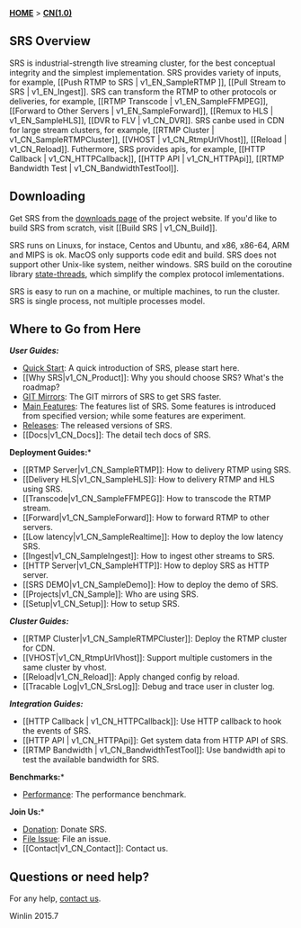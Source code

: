 [**HOME**](Home) > [**CN(1.0)**](v1_CN_Home)

## SRS Overview

SRS is industrial-strength live streaming cluster, for the best conceptual integrity and the simplest implementation. SRS provides variety of inputs, for example, [[Push RTMP to SRS | v1_EN_SampleRTMP ]], [[Pull Stream to SRS | v1_EN_Ingest]]. SRS can transform the RTMP to other protocols or deliveries, for example, [[RTMP Transcode | v1_EN_SampleFFMPEG]], [[Forward to Other Servers | v1_EN_SampleForward]], [[Remux to HLS | v1_EN_SampleHLS]], [[DVR to FLV | v1_CN_DVR]]. SRS canbe used in CDN for large stream clusters, for example, [[RTMP Cluster | v1_CN_SampleRTMPCluster]], [[VHOST | v1_CN_RtmpUrlVhost]], [[Reload | v1_CN_Reload]]. Futhermore, SRS provides apis, for example, [[HTTP Callback | v1_CN_HTTPCallback]], [[HTTP API | v1_CN_HTTPApi]], [[RTMP Bandwidth Test | v1_CN_BandwidthTestTool]].

## Downloading

Get SRS from the [downloads page][website] of the project website. If you'd like to build SRS from scratch, visit [[Build SRS | v1_CN_Build]].

SRS runs on Linuxs, for instace, Centos and Ubuntu, and x86, x86-64, ARM and MIPS is ok. MacOS only supports code edit and build. SRS does not support other Unix-like system, neither windows. SRS build on the coroutine library [state-threads][st], which simplify the complex protocol imlementations.

SRS is easy to run on a machine, or multiple machines, to run the cluster. SRS is single process, not multiple processes model.

## Where to Go from Here

***User Guides:***

* [Quick Start][qstart]: A quick introduction of SRS, please start here.
* [[Why SRS|v1_CN_Product]]: Why you should choose SRS? What's the roadmap?
* [GIT Mirrors][mirrors]: The GIT mirrors of SRS to get SRS faster.
* [Main Features][features]: The features list of SRS. Some features is introduced from specified version; while some features are experiment.
* [Releases][releases]: The released versions of SRS.
* [[Docs|v1_CN_Docs]]: The detail tech docs of SRS.

**Deployment Guides:***

* [[RTMP Server|v1_CN_SampleRTMP]]: How to delivery RTMP using SRS.
* [[Delivery HLS|v1_CN_SampleHLS]]: How to delivery RTMP and HLS using SRS.
* [[Transcode|v1_CN_SampleFFMPEG]]: How to transcode the RTMP stream.
* [[Forward|v1_CN_SampleForward]]: How to forward RTMP to other servers.
* [[Low latency|v1_CN_SampleRealtime]]: How to deploy the low latency SRS.
* [[Ingest|v1_CN_SampleIngest]]: How to ingest other streams to SRS.
* [[HTTP Server|v1_CN_SampleHTTP]]: How to deploy SRS as HTTP server.
* [[SRS DEMO|v1_CN_SampleDemo]]: How to deploy the demo of SRS.
* [[Projects|v1_CN_Sample]]: Who are using SRS.
* [[Setup|v1_CN_Setup]]: How to setup SRS.

***Cluster Guides:***

* [[RTMP Cluster|v1_CN_SampleRTMPCluster]]: Deploy the RTMP cluster for CDN.
* [[VHOST|v1_CN_RtmpUrlVhost]]: Support multiple customers in the same cluster by vhost.
* [[Reload|v1_CN_Reload]]: Apply changed config by reload.
* [[Tracable Log|v1_CN_SrsLog]]: Debug and trace user in cluster log.

***Integration Guides:***

* [[HTTP Callback | v1_CN_HTTPCallback]]: Use HTTP callback to hook the events of SRS.
* [[HTTP API | v1_CN_HTTPApi]]: Get system data from HTTP API of SRS.
* [[RTMP Bandwidth | v1_CN_BandwidthTestTool]]: Use bandwidth api to test the available bandwidth for SRS.

**Benchmarks:***

* [Performance][performance]: The performance benchmark.

**Join Us:***

* [Donation][donation]: Donate SRS.
* [File Issue][issue]: File an issue.
* [[Contact|v1_CN_Contact]]: Contact us.

## Questions or need help?

For any help, [contact us](v1_CN_Contact).

Winlin 2015.7

[st]: https://github.com/winlinvip/state-threads
[website]: http://ossrs.net

[qstart]: https://github.com/simple-rtmp-server/srs/tree/1.0release#usage
[mirrors]: https://github.com/simple-rtmp-server/srs/tree/1.0release#mirrors
[features]: https://github.com/simple-rtmp-server/srs/tree/1.0release#summary
[releases]: https://github.com/simple-rtmp-server/srs/tree/1.0release#releases

[donation]: http://www.ossrs.net/srs.release/donation/index.html
[issue]: https://github.com/simple-rtmp-server/srs/issues/new

[performance]: https://github.com/simple-rtmp-server/srs/tree/1.0release#performance